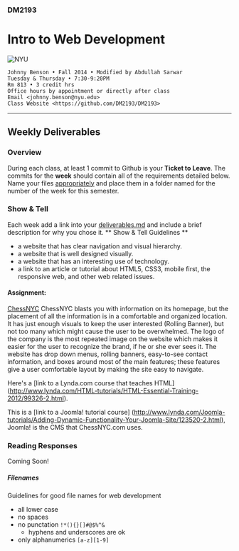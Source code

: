 ### DM2193

# Intro to Web Development

![NYU](http://j-hnnybens-n.com/capture/imami.png)

    Johnny Benson • Fall 2014 • Modified by Abdullah Sarwar 
    Tuesday & Thursday • 7:30-9:20PM
    Rm 813 • 3 credit hrs
    Office hours by appointment or directly after class
    Email <johnny.benson@nyu.edu>
    Class Website <https://github.com/DM2193/DM2193>

---

## Weekly Deliverables

### Overview
During each class, at least 1 commit to Github is your **Ticket to Leave**. 
The commits for the **week** should contain all of the requirements detailed below. 
Name your files [appropriately](#filenames) and place them in a folder named for the number of the week for this semester.

### Show & Tell
Each week add a link into your [deliverables.md](./deliverables.md) and include a brief description for why you chose it.
** Show & Tell Guidelines **
* a website that has clear navigation and visual hierarchy.
* a website that is well designed visually.
* a website that has an interesting use of technology.
* a link to an article or tutorial about HTML5, CSS3, mobile first, the responsive web, and other web related issues.

#### Assignment:
[ChessNYC](http://chessnyc.com/)
ChessNYC blasts you with information on its homepage, but the placement of all the information is in a comfortable and organized location. 
It has just enough visuals to keep the user interested (Rolling Banner), but not too many which might cause the user to be overwhelmed. 
The logo of the company is the most repeated image on the website which makes it easier for the user to recognize the brand, if he or she ever sees it.
The website has drop down menus, rolling banners, easy-to-see contact information, and boxes around most of the main features; these features give a user comfortable layout by making the site easy to navigate. 

Here's a [link to a Lynda.com course that teaches HTML] (http://www.lynda.com/HTML-tutorials/HTML-Essential-Training-2012/99326-2.html).

This is a [link to a Joomla! tutorial course] (http://www.lynda.com/Joomla-tutorials/Adding-Dynamic-Functionality-Your-Joomla-Site/123520-2.html), Joomla! is the CMS that ChessNYC.com uses. 

### Reading Responses
Coming Soon! 

##### <a name="filenames"></a>Filenames
Guidelines for good file names for web development
* all lower case
* no spaces
* no punctation `!*(){}[]#@$%^&`
  * hyphens and underscores are ok
* only alphanumerics `[a-z][1-9]`
